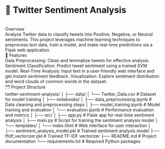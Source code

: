 # 🎯 Twitter Sentiment Analysis
<br>
Overview
<br>
Analyze Twitter data to classify tweets into Positive, Negative, or Neutral sentiments. This project leverages machine learning techniques to preprocess text data, train a model, and make real-time predictions via a Flask web application.
<br>
🚀 Features
<br>
Data Preprocessing: Clean and lemmatize tweets for effective analysis.
Sentiment Classification: Predict tweet sentiment using a trained SVM model.
Real-Time Analysis: Input text in a user-friendly web interface and get instant sentiment feedback.
Visualization: Explore sentiment distribution and word clouds of common words in the dataset.
<br>
🗂 Project Structure
<br>
twitter-sentiment-analysis/
│
├── data/
│   └── Twitter_Data.csv           # Dataset for model training
│
├── notebooks/
│   ├── data_preprocessing.ipynb   # Data cleaning and preprocessing steps
│   ├── model_training.ipynb       # Model training and evaluation
│   └── evaluation.ipynb           # Performance evaluation and metrics
│
├── src/
│   ├── app.py                     # Flask app for real-time sentiment analysis
│   ├── main.py                    # Script for training the sentiment analysis model
│   └── templates/
│       └── index.html             # Web interface for user interaction
│
├── sentiment_analysis_model.pkl   # Trained sentiment analysis model
├── tfidf_vectorizer.pkl           # Trained TF-IDF vectorizer
├── README.md                      # Project documentation
└── requirements.txt               # Required Python packages

